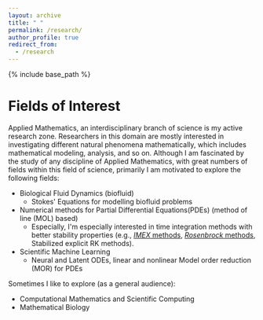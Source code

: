 ```yaml
---
layout: archive
title: " "
permalink: /research/
author_profile: true
redirect_from:
  - /research
---
```


{% include base_path %}

Fields of Interest
======
Applied Mathematics, an interdisciplinary branch of science is my active research zone. Researchers in this domain are mostly interested in investigating different natural phenomena mathematically, which includes mathematical modeling, analysis, and so on. Although I am fascinated by the study of any discipline of Applied Mathematics, with great numbers of fields within this field of science, primarily I am motivated to explore the following fields:

- Biological Fluid Dynamics (biofluid)
  - Stokes' Equations for modelling biofluid problems
- Numerical methods for Partial Differential Equations(PDEs) (method of line (MOL) based)
  -   Especially, I'm especially interested in time integration methods with better stability properties (e.g., [*IMEX* methods](https://www.sciencedirect.com/science/article/pii/S0168927497000561), [*Rosenbrock* methods](https://arxiv.org/pdf/2002.12028), Stabilized explicit RK methods).
- Scientific Machine Learning
  - Neural and Latent ODEs, linear and nonlinear Model order reduction (MOR) for PDEs

Sometimes I like to explore (as a general audience):
- Computational Mathematics and Scientific Computing
- Mathematical Biology

